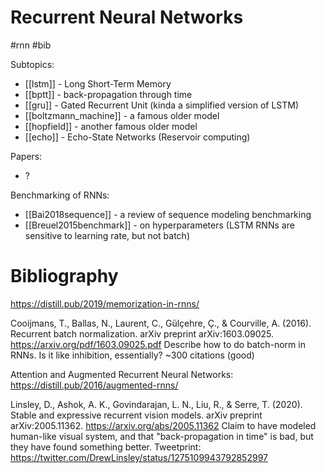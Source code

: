 # Recurrent Neural Networks

#rnn #bib

Subtopics:
* [[lstm]] - Long Short-Term Memory
* [[bptt]] - back-propagation through time
* [[gru]] - Gated Recurrent Unit (kinda a simplified version of LSTM)
* [[boltzmann_machine]] - a famous older model
* [[hopfield]] - another famous older model
* [[echo]] - Echo-State Networks (Reservoir computing)

Papers:
* ?

Benchmarking of RNNs:
* [[Bai2018sequence]] - a review of sequence modeling benchmarking
* [[Breuel2015benchmark]] - on hyperparameters (LSTM RNNs are sensitive to learning rate, but not batch)

# Bibliography

https://distill.pub/2019/memorization-in-rnns/

Cooijmans, T., Ballas, N., Laurent, C., Gülçehre, Ç., & Courville, A. (2016). Recurrent batch normalization. arXiv preprint arXiv:1603.09025.
https://arxiv.org/pdf/1603.09025.pdf
Describe how to do batch-norm in RNNs. Is it like inhibition, essentially? ~300 citations (good)

Attention and Augmented Recurrent Neural Networks: https://distill.pub/2016/augmented-rnns/

Linsley, D., Ashok, A. K., Govindarajan, L. N., Liu, R., & Serre, T. (2020). Stable and expressive recurrent vision models. arXiv preprint arXiv:2005.11362.
https://arxiv.org/abs/2005.11362
Claim to have modeled human-like visual system, and that "back-propagation in time" is bad, but they have found something better.
Tweetprint: https://twitter.com/DrewLinsley/status/1275109943792852997